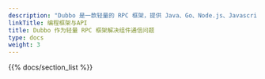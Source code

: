 ```yaml
---
description: "Dubbo 是一款轻量的 RPC 框架，提供 Java、Go、Node.js、Javascript 等语言支持，帮助开发者构建浏览器、gRPC 兼容的 HTTP API。"
linkTitle: 编程框架与API
title: Dubbo 作为轻量 RPC 框架解决组件通信问题
type: docs
weight: 3
---
```


{{% docs/section_list %}}